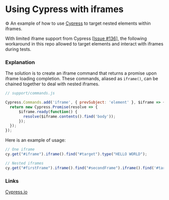 # Using Cypress with iframes
 ⚙️ An example of how to use [Cypress](https://www.cypress.io/) to target nested elements within iframes.

With limited iframe support from Cypress [[Issue #136](https://github.com/cypress-io/cypress/issues/136)], the following workaround in this repo allowed to target elements and interact with iframes during tests.

### Explanation

The solution is to create an iframe command that returns a promise upon iframe loading completion. These commands, aliased as `iframe()`, can be chained together to deal with nested iframes.

```js
// support/commands.js

Cypress.Commands.add('iframe', { prevSubject: 'element' }, $iframe => {
  return new Cypress.Promise(resolve => {
      $iframe.ready(function() {
        resolve($iframe.contents().find('body'));
      });
  });
});
```

Here is an example of usage:

```js
// One iframe
cy.get("#iframe").iframe().find("#target").type("HELLO WORLD");

// Nested iframes
cy.get("#firstFrame").iframe().find("#secondFrame").iframe().find('#target').type('HELLO WORLD');
```

### Links

[Cypress.io](https://www.cypress.io/)
